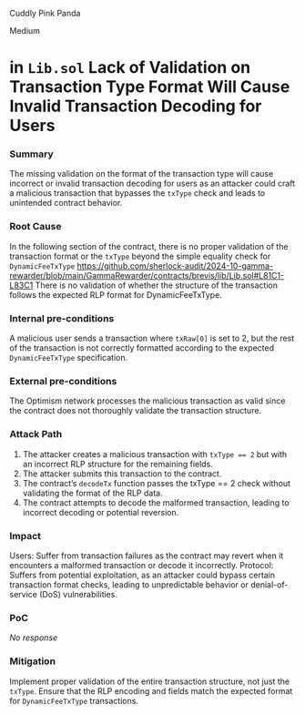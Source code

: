 Cuddly Pink Panda

Medium

# in `Lib.sol` Lack of Validation on Transaction Type Format Will Cause Invalid Transaction Decoding for Users

### Summary

The missing validation on the format of the transaction type will cause incorrect or invalid transaction decoding for users as an attacker could craft a malicious transaction that bypasses the `txType` check and leads to unintended contract behavior.

### Root Cause

In the following section of the contract, there is no proper validation of the transaction format or the `txType` beyond the simple equality check for `DynamicFeeTxType`
https://github.com/sherlock-audit/2024-10-gamma-rewarder/blob/main/GammaRewarder/contracts/brevis/lib/Lib.sol#L81C1-L83C1
There is no validation of whether the structure of the transaction follows the expected RLP format for DynamicFeeTxType.

### Internal pre-conditions

A malicious user sends a transaction where `txRaw[0]` is set to 2, but the rest of the transaction is not correctly formatted according to the expected `DynamicFeeTxType` specification.


### External pre-conditions

The Optimism network processes the malicious transaction as valid since the contract does not thoroughly validate the transaction structure.

### Attack Path

1. The attacker creates a malicious transaction with `txType == 2` but with an incorrect RLP structure for the remaining fields.
2. The attacker submits this transaction to the contract.
3. The contract’s `decodeTx` function passes the txType == 2 check without validating the format of the RLP data.
4. The contract attempts to decode the malformed transaction, leading to incorrect decoding or potential reversion.

### Impact

Users: Suffer from transaction failures as the contract may revert when it encounters a malformed transaction or decode it incorrectly.
Protocol: Suffers from potential exploitation, as an attacker could bypass certain transaction format checks, leading to unpredictable behavior or denial-of-service (DoS) vulnerabilities.

### PoC

_No response_

### Mitigation

Implement proper validation of the entire transaction structure, not just the `txType`.
Ensure that the RLP encoding and fields match the expected format for `DynamicFeeTxType` transactions.
